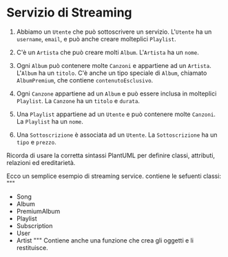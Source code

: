 # Servizio di Streaming

1. Abbiamo un `Utente` che può sottoscrivere un servizio. L'`Utente` ha un `username`, `email`, e può anche creare molteplici `Playlist`.

2. C'è un `Artista` che può creare molti `Album`. L'`Artista` ha un `nome`.

3. Ogni `Album` può contenere molte `Canzoni` e appartiene ad un `Artista`. L'`Album` ha un `titolo`. C'è anche un tipo speciale di `Album`, chiamato `AlbumPremium`, che contiene `contenutoEsclusivo`.

4. Ogni `Canzone` appartiene ad un `Album` e può essere inclusa in molteplici `Playlist`. La `Canzone` ha un `titolo` e `durata`.

5. Una `Playlist` appartiene ad un `Utente` e può contenere molte `Canzoni`. La `Playlist` ha un `nome`.

6. Una `Sottoscrizione` è associata ad un `Utente`. La `Sottoscrizione` ha un `tipo` e `prezzo`.

Ricorda di usare la corretta sintassi PlantUML per definire classi, attributi, relazioni ed ereditarietà.


Ecco un semplice esempio di streaming service.
contiene le sefuenti classi:
"""
- Song
- Album
- PremiumAlbum
- Playlist
- Subscription
- User
- Artist
"""
Contiene anche una funzione che crea gli oggetti e li restituisce.
